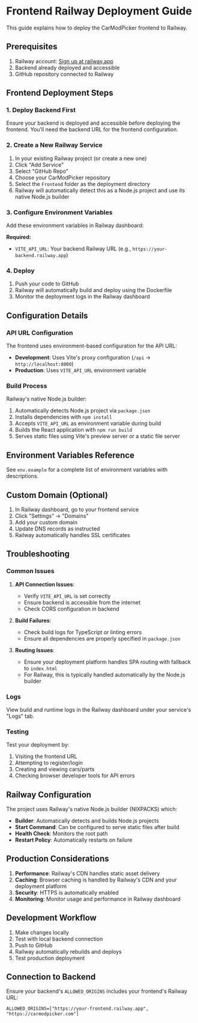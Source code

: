 # Frontend Railway Deployment Guide

This guide explains how to deploy the CarModPicker frontend to Railway.

## Prerequisites

1. Railway account: [Sign up at railway.app](https://railway.app)
2. Backend already deployed and accessible
3. GitHub repository connected to Railway

## Frontend Deployment Steps

### 1. Deploy Backend First

Ensure your backend is deployed and accessible before deploying the frontend. You'll need the backend URL for the frontend configuration.

### 2. Create a New Railway Service

1. In your existing Railway project (or create a new one)
2. Click "Add Service"
3. Select "GitHub Repo"
4. Choose your CarModPicker repository
5. Select the `Frontend` folder as the deployment directory
6. Railway will automatically detect this as a Node.js project and use its native Node.js builder

### 3. Configure Environment Variables

Add these environment variables in Railway dashboard:

**Required:**

- `VITE_API_URL`: Your backend Railway URL (e.g., `https://your-backend.railway.app`)

### 4. Deploy

1. Push your code to GitHub
2. Railway will automatically build and deploy using the Dockerfile
3. Monitor the deployment logs in the Railway dashboard

## Configuration Details

### API URL Configuration

The frontend uses environment-based configuration for the API URL:

- **Development**: Uses Vite's proxy configuration (`/api` → `http://localhost:8000`)
- **Production**: Uses `VITE_API_URL` environment variable

### Build Process

Railway's native Node.js builder:

1. Automatically detects Node.js project via `package.json`
2. Installs dependencies with `npm install`
3. Accepts `VITE_API_URL` as environment variable during build
4. Builds the React application with `npm run build`
5. Serves static files using Vite's preview server or a static file server

## Environment Variables Reference

See `env.example` for a complete list of environment variables with descriptions.

## Custom Domain (Optional)

1. In Railway dashboard, go to your frontend service
2. Click "Settings" → "Domains"
3. Add your custom domain
4. Update DNS records as instructed
5. Railway automatically handles SSL certificates

## Troubleshooting

### Common Issues

1. **API Connection Issues**:

   - Verify `VITE_API_URL` is set correctly
   - Ensure backend is accessible from the internet
   - Check CORS configuration in backend

2. **Build Failures**:

   - Check build logs for TypeScript or linting errors
   - Ensure all dependencies are properly specified in `package.json`

3. **Routing Issues**:
   - Ensure your deployment platform handles SPA routing with fallback to `index.html`
   - For Railway, this is typically handled automatically by the Node.js builder

### Logs

View build and runtime logs in the Railway dashboard under your service's "Logs" tab.

### Testing

Test your deployment by:

1. Visiting the frontend URL
2. Attempting to register/login
3. Creating and viewing cars/parts
4. Checking browser developer tools for API errors

## Railway Configuration

The project uses Railway's native Node.js builder (NIXPACKS) which:

- **Builder**: Automatically detects and builds Node.js projects
- **Start Command**: Can be configured to serve static files after build
- **Health Check**: Monitors the root path
- **Restart Policy**: Automatically restarts on failure

## Production Considerations

1. **Performance**: Railway's CDN handles static asset delivery
2. **Caching**: Browser caching is handled by Railway's CDN and your deployment platform
3. **Security**: HTTPS is automatically enabled
4. **Monitoring**: Monitor usage and performance in Railway dashboard

## Development Workflow

1. Make changes locally
2. Test with local backend connection
3. Push to GitHub
4. Railway automatically rebuilds and deploys
5. Test production deployment

## Connection to Backend

Ensure your backend's `ALLOWED_ORIGINS` includes your frontend's Railway URL:

```
ALLOWED_ORIGINS=["https://your-frontend.railway.app", "https://carmodpicker.com"]
```
